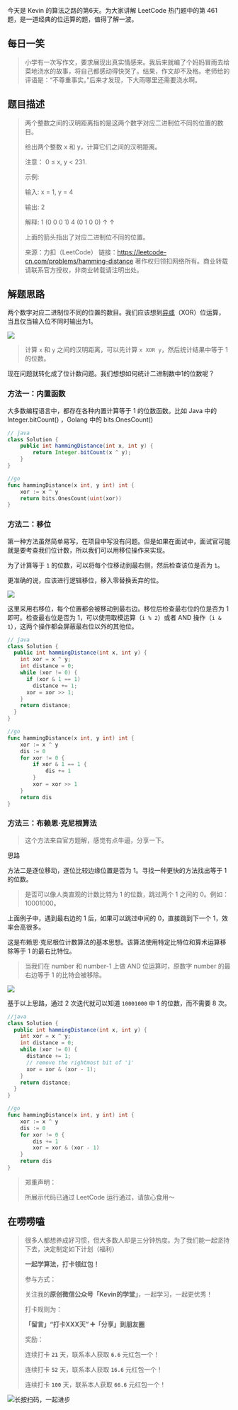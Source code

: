 今天是 Kevin 的算法之路的第6天。为大家讲解 LeetCode 热门题中的第 461 题，是一道经典的位运算的题，值得了解一波。



## 每日一笑

> 小学有一次写作文，要求展现出真实情感来。我后来就编了个妈妈冒雨去给菜地浇水的故事，将自己都感动得快哭了。结果，作文却不及格。老师给的评语是：“不尊重事实。”后来才发现，下大雨哪里还需要浇水啊。



## 题目描述

> 两个整数之间的汉明距离指的是这两个数字对应二进制位不同的位置的数目。
>
> 给出两个整数 x 和 y，计算它们之间的汉明距离。
>
> 注意：
> 0 ≤ x, y < 231.
>
> 示例:
>
> 输入: x = 1, y = 4
>
> 输出: 2
>
> 解释:
> 1   (0 0 0 1)
> 4   (0 1 0 0)
>       	↑    ↑
>
> 上面的箭头指出了对应二进制位不同的位置。
>
> 来源：力扣（LeetCode）
> 链接：https://leetcode-cn.com/problems/hamming-distance
> 著作权归领扣网络所有。商业转载请联系官方授权，非商业转载请注明出处。



## 解题思路

两个数字对应二进制位不同的位置的数目。我们应该想到[异或]([https://baike.baidu.com/item/%E5%BC%82%E6%88%96](https://baike.baidu.com/item/异或))（XOR）位运算，当且仅当输入位不同时输出为1。



![](http://goleetcode.ifree258.top/461_XOR.png)



> 计算 `x` 和 `y` 之间的汉明距离，可以先计算 `x XOR y`，然后统计结果中等于 1 的位数。

现在问题就转化成了位计数问题。我们想想如何统计二进制数中1的位数呢？



### 方法一：内置函数

大多数编程语言中，都存在各种内置计算等于 1 的位数函数。比如 Java 中的 Integer.bitCount() ，Golang 中的 bits.OnesCount()

```java
// java
class Solution {
    public int hammingDistance(int x, int y) {
        return Integer.bitCount(x ^ y); 
    }
}
```



```go
//go
func hammingDistance(x int, y int) int {
	xor := x ^ y
	return bits.OnesCount(uint(xor))
}
```



### 方法二：移位

第一种方法虽然简单易写，在项目中写没有问题。但是如果在面试中，面试官可能就是要考查我们位计数，所以我们可以用移位操作来实现。

为了计算等于 `1` 的位数，可以将每个位移动到最右侧，然后检查该位是否为 `1`。

更准确的说，应该进行逻辑移位，移入零替换丢弃的位。



![](http://goleetcode.ifree258.top/461-rshift.png)



这里采用右移位，每个位置都会被移动到最右边。移位后检查最右位的位是否为 1 即可。检查最右位是否为 1，可以使用取模运算（`i % 2`）或者 AND 操作（`i & 1`），这两个操作都会屏蔽最右位以外的其他位。

```java
// java
class Solution {
  public int hammingDistance(int x, int y) {
    int xor = x ^ y;
    int distance = 0;
    while (xor != 0) {
      if (xor & 1 == 1)
        distance += 1;
      xor = xor >> 1;
    }
    return distance;
  }
}
```



```go
//go
func hammingDistance(x int, y int) int {
	xor := x ^ y
	dis := 0
	for xor != 0 {
		if xor & 1 == 1 {
			dis += 1
		}
		xor = xor >> 1
	}
	return dis
}
```



### 方法三：布赖恩·克尼根算法

> 这个方法来自官方题解，感觉有点牛逼，分享一下。

思路

方法二是逐位移动，逐位比较边缘位置是否为 1。寻找一种更快的方法找出等于 1 的位数。

> 是否可以像人类直观的计数比特为 1 的位数，跳过两个 1 之间的 0。例如：10001000。

上面例子中，遇到最右边的 1 后，如果可以跳过中间的 0，直接跳到下一个 1，效率会高很多。

这是布赖恩·克尼根位计数算法的基本思想。该算法使用特定比特位和算术运算移除等于 1 的最右比特位。

> 当我们在 number 和 number-1 上做 AND 位运算时，原数字 number 的最右边等于 1 的比特会被移除。



![](http://goleetcode.ifree258.top/461_brian.png)



基于以上思路，通过 2 次迭代就可以知道 `10001000` 中 1 的位数，而不需要 8 次。



```java
//java
class Solution {
  public int hammingDistance(int x, int y) {
    int xor = x ^ y;
    int distance = 0;
    while (xor != 0) {
      distance += 1;
      // remove the rightmost bit of '1'
      xor = xor & (xor - 1);
    }
    return distance;
  }
}
```



```go
//go
func hammingDistance(x int, y int) int {
	xor := x ^ y
	dis := 0
	for xor != 0 {
		dis += 1
		xor = xor & (xor - 1)
	}
	return dis
}
```



> 郑重声明：
>
> 所展示代码已通过 LeetCode 运行通过，请放心食用～



## 在唠唠嗑

> 很多人都想养成好习惯，但大多数人却是三分钟热度。为了我们能一起坚持下去，决定制定如下计划（福利）
>
> **一起学算法，打卡领红包！**
>
> 参与方式：
>
> 关注我的**原创微信公众号「Kevin的学堂」**，一起学习，一起更优秀！
>
> 打卡规则为：
>
> **「留言」“打卡XXX天” ➕「分享」到朋友圈**
>
> 奖励：
>
> 连续打卡 **`21`** 天，联系本人获取 **`6.6`** 元红包一个！
>
> 连续打卡 **`52`** 天，联系本人获取 **`16.6`** 元红包一个！
>
> 连续打卡 **`100`** 天，联系本人获取 **`66.6`** 元红包一个！



![长按扫码，一起进步](http://wesub.ifree258.top/wesubQRCode-2.png)